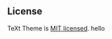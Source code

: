 ## License

TeXt Theme is [MIT licensed](https://github.com/kitian616/jekyll-TeXt-theme/blob/master/LICENSE).
hello
